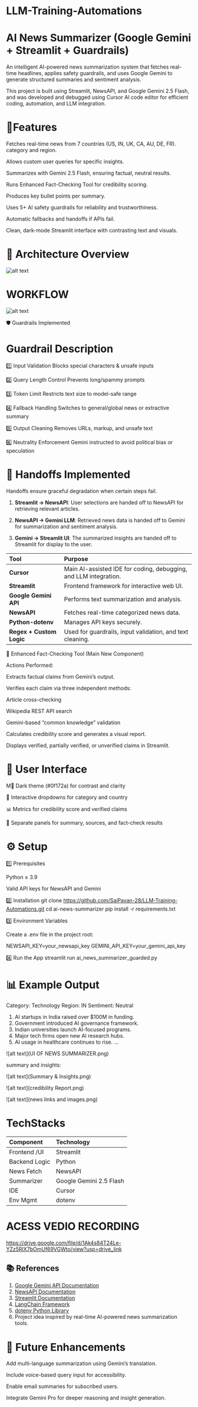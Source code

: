 # LLM-Training-Automations
# AI News Summarizer (Google Gemini + Streamlit + Guardrails)


An intelligent AI-powered news summarization system that fetches real-time headlines, applies safety guardrails, and uses Google Gemini to generate structured summaries and sentiment analysis.

This project is built using Streamlit, NewsAPI, and Google Gemini 2.5 Flash, and was developed and debugged using Cursor AI code editor for efficient coding, automation, and LLM integration.

# 🌟Features


Fetches real-time news from 7 countries (US, IN, UK, CA, AU, DE, FR). category and region.

Allows custom user queries for specific insights.

Summarizes with Gemini 2.5 Flash, ensuring factual, neutral results.

Runs Enhanced Fact-Checking Tool for credibility scoring.

Produces  key bullet points per summary.

Uses 5+ AI safety guardrails for reliability and trustworthiness.

Automatic fallbacks and handoffs if APIs fail.

Clean, dark-mode Streamlit interface with contrasting text and visuals.


# 🧱 Architecture Overview

![alt text](image-1.png)



# WORKFLOW

![alt text](image-2.png)

🛡️ Guardrails Implemented
#	Guardrail	Description
1️⃣	Input Validation	Blocks special characters & unsafe inputs

2️⃣	Query Length Control	Prevents long/spammy prompts

3️⃣	Token Limit	Restricts text size to model-safe range

4️⃣	Fallback Handling	Switches to general/global news or extractive summary

5️⃣	Output Cleaning	Removes URLs, markup, and unsafe text

6️⃣	Neutrality Enforcement	Gemini instructed to avoid political bias or speculation

# 🔄 Handoffs Implemented

Handoffs ensure graceful degradation when certain steps fail.


1. **Streamlit → NewsAPI**: User selections are handed off to NewsAPI for retrieving relevant articles.  

2. **NewsAPI → Gemini LLM**: Retrieved news data is handed off to Gemini for summarization and sentiment analysis.  

3. **Gemini → Streamlit UI**: The summarized insights are handed off to Streamlit for display to the user.



| Tool                     | Purpose                                                          |
| :----------------------- | :--------------------------------------------------------------- |
| **Cursor**               | Main AI-assisted IDE for coding, debugging, and LLM integration. |
| **Streamlit**            | Frontend framework for interactive web UI.                       |
| **Google Gemini API**    | Performs text summarization and analysis.                        |
| **NewsAPI**              | Fetches real-time categorized news data.                         |
| **Python-dotenv**        | Manages API keys securely.                                       |
| **Regex + Custom Logic** | Used for guardrails, input validation, and text cleaning.        |


🧩 Enhanced Fact-Checking Tool (Main New Component)

Actions Performed:

Extracts factual claims from Gemini’s output.

Verifies each claim via three independent methods:

Article cross-checking

Wikipedia REST API search

Gemini-based “common knowledge” validation

Calculates credibility score and generates a visual report.

Displays verified, partially verified, or unverified claims in Streamlit.


# 🎨 User Interface

M🖤 Dark theme (#0f172a) for contrast and clarity

📰 Interactive dropdowns for category and country

📊 Metrics for credibility score and verified claims

🧠 Separate panels for summary, sources, and fact-check results

# ⚙️ Setup
1️⃣ Prerequisites

Python ≥ 3.9

Valid API keys for NewsAPI and Gemini

2️⃣ Installation
git clone https://github.com/SaiPavan-28/LLM-Training-Automations.git
cd ai-news-summarizer
pip install -r requirements.txt

3️⃣ Environment Variables

Create a .env file in the project root:

NEWSAPI_KEY=your_newsapi_key
GEMINI_API_KEY=your_gemini_api_key

4️⃣ Run the App
streamlit run ai_news_summarizer_guarded.py

# 📊 Example Output

Category: Technology
Region: IN
Sentiment: Neutral

1. AI startups in India raised over $100M in funding.
2. Government introduced AI governance framework.
3. Indian universities launch AI-focused programs.
4. Major tech firms open new AI research hubs.
5. AI usage in healthcare continues to rise.
...

![alt text](UI OF NEWS SUMMARIZER.png)

summary and insights:

![alt text](Summary & Insights.png)

![alt text](credibility Report.png)

![alt text](news links and images.png)

# TechStacks


| Component     | Technology              |
| :------------ | :---------------------- |
| Frontend /UI  | Streamlit               |
| Backend Logic | Python                  |
| News Fetch    | NewsAPI                 |
| Summarizer    | Google Gemini 2.5 Flash |
| IDE           | Cursor                  |
| Env Mgmt      | dotenv                  |


# ACESS VEDIO RECORDING
https://drive.google.com/file/d/1Ak4s84T24Le-YZz5RlX7bOmUf69VGWto/view?usp=drive_link


## 📚 References

1. [Google Gemini API Documentation](https://ai.google.dev/)
2. [NewsAPI Documentation](https://newsapi.org/docs)
3. [Streamlit Documentation](https://docs.streamlit.io/)
4. [LangChain Framework](https://www.langchain.com/)
5. [dotenv Python Library](https://pypi.org/project/python-dotenv/)
6. Project idea inspired by real-time AI-powered news summarization tools.






# 🚀 Future Enhancements

Add multi-language summarization using Gemini’s translation.

Include voice-based query input for accessibility.

Enable email summaries for subscribed users.

Integrate Gemini Pro for deeper reasoning and insight generation.
